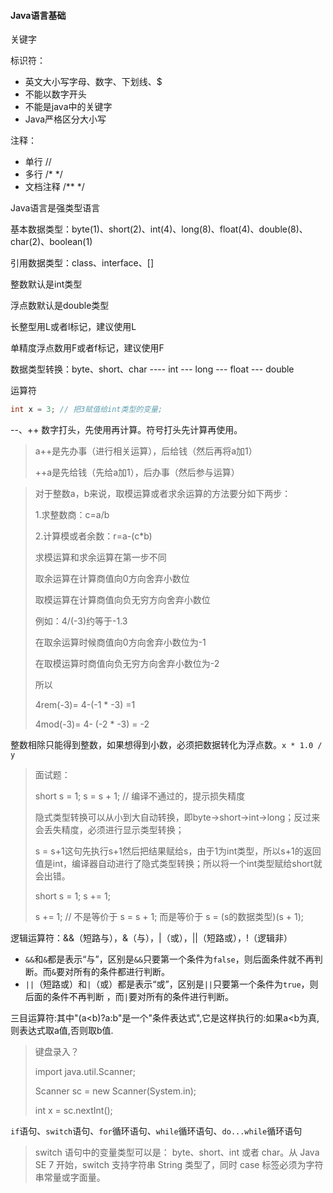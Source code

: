 #### Java语言基础

关键字

标识符：

+ 英文大小写字母、数字、下划线、$
+ 不能以数字开头
+ 不能是java中的关键字
+ Java严格区分大小写

注释：

+ 单行 //
+ 多行 /*          */
+ 文档注释 /**        */

Java语言是强类型语言

基本数据类型：byte(1)、short(2)、int(4)、long(8)、float(4)、double(8)、char(2)、boolean(1)

引用数据类型：class、interface、[]

整数默认是int类型

浮点数默认是double类型

长整型用L或者l标记，建议使用L

单精度浮点数用F或者f标记，建议使用F

数据类型转换：byte、short、char ---- int --- long --- float --- double

运算符

```java
int x = 3; // 把3赋值给int类型的变量;
```

--、++ 数字打头，先使用再计算。符号打头先计算再使用。

> a++是先办事（进行相关运算），后给钱（然后再将a加1）
>
> ++a是先给钱（先给a加1），后办事（然后参与运算）

> 对于整数a，b来说，取模运算或者求余运算的方法要分如下两步：
>
> 1.求整数商：c=a/b
>
> 2.计算模或者余数：r=a-(c*b)
>
> 求模运算和求余运算在第一步不同
>
> 取余运算在计算商值向0方向舍弃小数位
>
> 取模运算在计算商值向负无穷方向舍弃小数位
>
> 例如：4/(-3)约等于-1.3
>
> 在取余运算时候商值向0方向舍弃小数位为-1
>
> 在取模运算时商值向负无穷方向舍弃小数位为-2
>
> 所以
>
> 4rem(-3)= 4-(-1 * -3) =1
>
> 4mod(-3)= 4- (-2 * -3) = -2

整数相除只能得到整数，如果想得到小数，必须把数据转化为浮点数。`x * 1.0 / y`

> 面试题：
>
> short s = 1; s = s + 1;  // 编译不通过的，提示损失精度 
>
> 隐式类型转换可以从小到大自动转换，即byte→short→int→long；反过来会丢失精度，必须进行显示类型转换；
>
> s = s+1这句先执行s+1然后把结果赋给s，由于1为int类型，所以s+1的返回值是int，编译器自动进行了隐式类型转换；所以将一个int类型赋给short就会出错。
>
> short s = 1; s += 1;
>
> s += 1; // 不是等价于 s = s + 1; 而是等价于 s = (s的数据类型)(s + 1);

逻辑运算符：&&（短路与），&（与），|（或），||（短路或），!（逻辑非）

+ `&&`和`&`都是表示“与”，区别是`&&`只要第一个条件为`false`，则后面条件就不再判断。而`&`要对所有的条件都进行判断。
+ `||`（短路或）和`|`（或）都是表示“或”，区别是`||`只要第一个条件为`true`，则后面的条件不再判断 ，而`|`要对所有的条件进行判断。


三目运算符:其中"(a<b)?a:b"是一个"条件表达式",它是这样执行的:如果a<b为真,则表达式取a值,否则取b值.

> 键盘录入？
>
> import java.util.Scanner;
>
> Scanner sc = new Scanner(System.in);
>
> int x = sc.nextInt();

`if`语句、`switch`语句、`for`循环语句、`while`循环语句、`do...while`循环语句

> switch 语句中的变量类型可以是： byte、short、int 或者 char。从 Java SE 7 开始，switch 支持字符串 String 类型了，同时 case 标签必须为字符串常量或字面量。